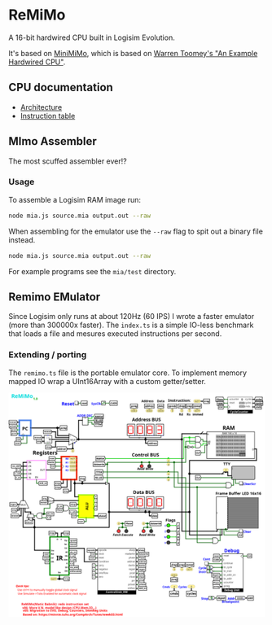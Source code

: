# ReMiMo

A 16-bit hardwired CPU built in Logisim Evolution.

It's based on [MiniMiMo](https://github.com/LAPSyLAB/RALab-STM32H7/tree/main/MiniMiMo_HW_CPE_Model), which is based on [Warren Toomey's "An Example Hardwired CPU"](https://tuhs.org/CompArch/Tutes/week03.html).

## CPU documentation

-   [Architecture](docs/arch.md)
-   [Instruction table](docs/ReMiMo.ods)

## MImo Assembler

The most scuffed assembler ever!?

### Usage

To assemble a Logisim RAM image run:

```sh
node mia.js source.mia output.out --raw
```

When assembling for the emulator use the `--raw` flag to spit out a binary file instead.

```sh
node mia.js source.mia output.out --raw
```

For example programs see the `mia/test` directory.

## Remimo EMulator

Since Logisim only runs at about 120Hz (60 IPS) I wrote a faster emulator (more than 300000x faster).
The `index.ts` is a simple IO-less benchmark that loads a file and mesures executed instructions per second.

### Extending / porting

The `remimo.ts` file is the portable emulator core.
To implement memory mapped IO wrap a UInt16Array with a custom getter/setter.

![Screenshot of the main circuit](docs/remimo.png)
